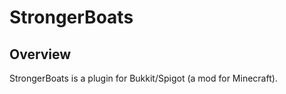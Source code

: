 StrongerBoats
=============

## Overview

StrongerBoats is a plugin for Bukkit/Spigot (a mod for Minecraft).
